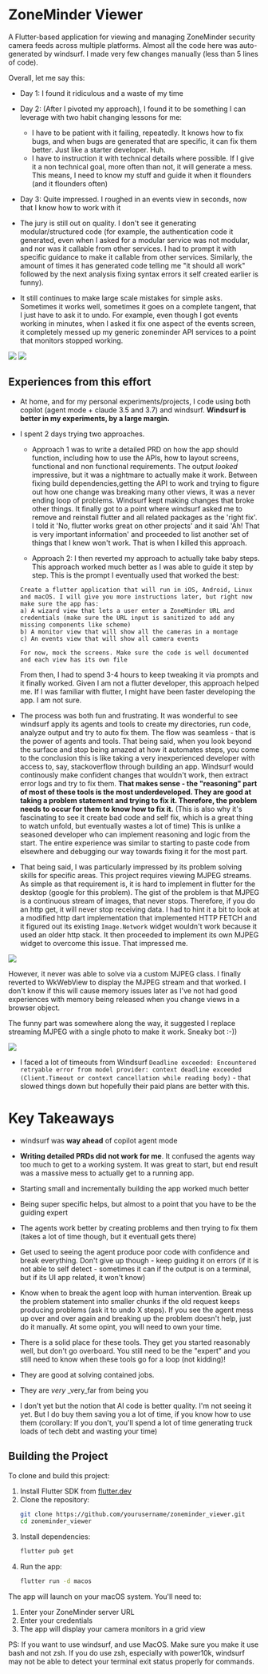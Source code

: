 
# ZoneMinder Viewer

A Flutter-based application for viewing and managing ZoneMinder security camera feeds across multiple platforms. Almost all the code here was auto-generated by windsurf. I made very few changes manually (less than 5 lines of code). 

Overall, let me say this:
- Day 1: I found it ridiculous and a waste of my time
- Day 2: (After I pivoted my approach), I found it to be something I can leverage with two habit changing lessons for me:
   - I have to be patient with it failing, repeatedly. It knows how to fix bugs, and when bugs are generated that are specific, it can fix them better. Just like a starter developer. Huh.
   - I have to instruction it with technical details where possible. If I give it a non technical goal, more often than not, it will generate a mess. This means, I need to know my stuff and guide it when it flounders (and it flounders often)
- Day 3: Quite impressed. I roughed in an events view in seconds, now that I know how to work with it

- The jury is still out on quality. I don't see it generating modular/structured  code (for example, the authentication code it generated, even when I asked for a modular service was not modular, and nor was it callable from other services. I had to prompt it with specific guidance to make it callable from other services. Similarly, the amount of times it has generated code telling me "it should all work" followed by the next analysis fixing syntax errors it self created earlier is funny).

- It still continues to make large scale mistakes for simple asks. Sometimes it works well, sometimes it goes on a complete tangent, that I just have to ask it to undo. For example, even though I got events working in minutes, when I asked it fix one aspect of the events screen, it completely messed up my generic zoneminder API services to a point that monitors stopped working.


![](images/monitors.png?raw=true)
![](images/events.png?raw=true)

## Experiences from this effort

* At home, and for my personal experiments/projects, I code using both copilot (agent mode + claude 3.5 and 3.7) and windsurf. **Windsurf is better in my experiments, by a large margin.**

* I spent 2 days trying two approaches. 
   * Approach 1 was to write a detailed PRD on how the app should function, including how to use the APIs, how to layout screens, functional and non functional requirements. The output _looked_ impressive, but it was a nightmare to actually make it work. Between fixing build dependencies,getting the API to work and trying to figure out how one change was breaking many other views,  it was a never ending loop of problems. Windsurf kept making changes that broke other things. It finally got to a point where windsurf asked me to remove and reinstall flutter and all related packages as the 'right fix'. I told it 'No, flutter works great on other projects' and it said 'Ah! That is very important information' and proceeded to list another set of things that I knew won't work. That is when I killed this approach. 

   * Approach 2: I then reverted my approach to actually take baby steps. This approach worked much better as I was able to guide it step by step. This is the prompt I eventually used that worked the best:

   ```
   Create a flutter application that will run in iOS, Android, Linux and macOS. I will give you more instructions later, but right now make sure the app has:
   a) A wizard view that lets a user enter a ZoneMinder URL and credentials (make sure the URL input is sanitized to add any missing components like scheme)
   b) A monitor view that will show all the cameras in a montage
   c) An events view that will show all camera events

   For now, mock the screens. Make sure the code is well documented and each view has its own file
   ```

   From then, I had to spend 3-4 hours to keep tweaking it via prompts and it finally worked. Given I am not a flutter developer, this approach helped me. If I was familiar with flutter, I might have been faster developing the app. I am not sure. 


* The process was both fun and frustrating. It was wonderful to see windsurf apply its agents and tools to create my directories, run code, analyze output and try to auto fix them. The flow was seamless - that is the power of agents and tools. That being said, when you look beyond the surface and stop being amazed at how it automates steps, you come to the conclusion this is like taking a very inexperienced developer with access to, say, stackoverflow through building an app. Windsurf would continously make confident changes that wouldn't work, then extract error logs and try to fix them. **That makes sense - the "reasoning" part of most of these tools is the most underdeveloped. They are good at taking a problem statement and trying to fix it. Therefore, the problem needs to occur for them to know how to fix it.** (This is also why it's fascinating to see it create bad code and self fix, which is a great thing to watch unfold, but eventually wastes a lot of time) This is unlike a seasoned developer who can implement reasoning and logic from the start. The entire experience was similar to starting to paste code from elsewhere and debugging our way towards fixing it for the most part.

* That being said, I was particularly impressed by its problem solving skills for specific areas. This project requires viewing MJPEG streams. As simple as that requirement is, it is hard to implement in flutter for the desktop (google for this problem). The gist of the problem is that MJPEG is a continuous stream of images, that never stops. Therefore, if you do an http get, it will never stop receiving data. I had to hint it a bit to look at a modified http dart implementation that implemented HTTP FETCH and it figured out its existing `Image.Network` widget wouldn't work because it used an older http stack. It then proceeded to implement its own MJPEG widget to overcome this issue. That impressed me.

![](images/mjpegsolving.png?raw=true)

 However, it never was able to solve via a custom MJPEG class. I finally reverted to WkWebView to display the MJPEG stream and that worked. I don't know if this will cause memory issues later as I've not had good experiences with memory being released when you change views in a browser object.

The funny part was somewhere along the way, it suggested I replace streaming MJPEG with a single photo to make it work. Sneaky bot :-))

![](images/funny.png?raw=true)

* I faced a lot of timeouts from Windsurf `Deadline exceeded: Encountered retryable error from model provider: context deadline exceeded (Client.Timeout or context cancellation while reading body)` - that slowed things down but hopefully their paid plans are better with this.


# Key Takeaways

* windsurf was **way ahead** of copilot agent mode
* **Writing detailed PRDs did not work for me**. It confused the agents way too much to get to a working system. It was great to start, but end result was a massive mess to actually get to a running app.
* Starting small and incrementally building the app worked much better
* Being super specific helps, but almost to a point that you have to be the guiding expert
* The agents work better by creating problems and then trying to fix them (takes a lot of time though, but it eventuall gets there)
* Get used to seeing the agent produce poor code with confidence and break everything. Don't give up though - keep guiding it on errors (if it is not able to self detect - sometimes it can if the output is on a terminal, but if its UI app related, it won't know)
* Know when to break the agent loop with human intervention. Break up the problem statement into smaller chunks if the old request keeps producing problems (ask it to undo X steps). If you see the agent mess up over and over again and breaking up the problem doesn't help, just do it manually. At some opint, you will need to own your time.

* There is a solid place for these tools. They get you started reasonably well, but don't go overboard. You still need to be the "expert" and you still need to know when these tools go for a loop (not kidding)! 
* They are good at solving contained jobs. 
* They are _very_ _very_far from being you
* I don't yet but the notion that AI code is better quality. I'm not seeing it yet. But I do buy them saving you a lot of time, if you know how to use them (corollary: If you don't, you'll spend a lot of time generating truck loads of tech debt and wasting your time)

## Building the Project

To clone and build this project:

1. Install Flutter SDK from [flutter.dev](https://flutter.dev/docs/get-started/install)
2. Clone the repository:
   ```bash
   git clone https://github.com/yourusername/zoneminder_viewer.git
   cd zoneminder_viewer
   ```
3. Install dependencies:
   ```bash
   flutter pub get
   ```
4. Run the app:
   ```bash
   flutter run -d macos
   ```

The app will launch on your macOS system. You'll need to:
1. Enter your ZoneMinder server URL
2. Enter your credentials
3. The app will display your camera monitors in a grid view

PS: If you want to use windsurf, and use MacOS. Make sure you make it use bash and not zsh. If you do use zsh, especially with power10k, windsurf may not be able to detect your terminal exit status properly for commands.